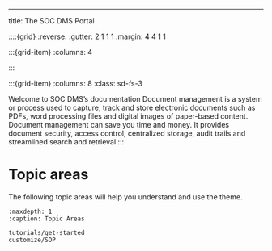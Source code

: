 ---
title: The SOC DMS Portal


::::{grid}
:reverse:
:gutter: 2 1 1 1
:margin: 4 4 1 1

:::{grid-item}
:columns: 4

:::

:::{grid-item}
:columns: 8
:class: sd-fs-3

Welcome to SOC DMS’s documentation
Document management is a system or process used to capture, track and store electronic documents such as PDFs, word processing files and digital images of paper-based content.
Document management can save you time and money. It provides document security, access control, centralized storage, audit trails and streamlined search and retrieval
:::

# Topic areas

The following topic areas will help you understand and use the theme.

```{toctree}
:maxdepth: 1
:caption: Topic Areas

tutorials/get-started
customize/SOP
```
